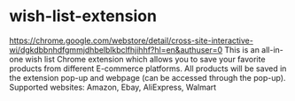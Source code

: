 # wish-list-extension
https://chrome.google.com/webstore/detail/cross-site-interactive-wi/dgkdbbnhdfgmmjdhbelblkbclfhjihhf?hl=en&authuser=0
This is an all-in-one wish list Chrome extension which allows you to save your favorite products from different E-commerce platforms. All products will be saved in the extension pop-up and webpage (can be accessed through the pop-up).
Supported websites: Amazon, Ebay, AliExpress, Walmart
